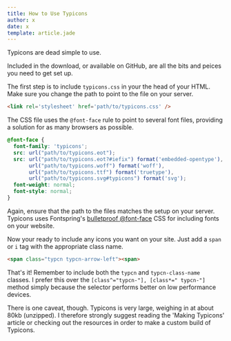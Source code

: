 ```yaml
---
title: How to Use Typicons
author: x 
date: x
template: article.jade
---
```


Typicons are dead simple to use.

Included in the download, or available on GitHub, are all the bits and peices you need to get set up.

The first step is to include `typicons.css` in your the head of your HTML. Make sure you change the path to point to the file on your server.

```html
<link rel='stylesheet' href='path/to/typicons.css' />
```

The CSS file uses the `@font-face` rule to point to several font files, providing a solution for as many browsers as possible.

```css
@font-face {
  font-family: 'typicons';
  src: url("path/to/typicons.eot");
  src: url("path/to/typicons.eot?#iefix") format('embedded-opentype'),
       url("path/to/typicons.woff") format('woff'),
       url("path/to/typicons.ttf") format('truetype'),
       url("path/to/typicons.svg#typicons") format('svg');
  font-weight: normal;
  font-style: normal;
}
```

Again, ensure that the path to the files matches the setup on your server.
Typicons uses Fontspring's [bulletproof @font-face](http://www.fontspring.com/blog/the-new-bulletproof-font-face-syntax) CSS for including fonts on your website.

Now your ready to include any icons you want on your site.
Just add a `span` or `i` tag with the appropriate class name.

```html
<span class="typcn typcn-arrow-left"><span>
```

That's it! Remember to include both the `typcn` and `typcn-class-name` classes.
I prefer this over the `[class^="typcn-"], [class*=" typcn-"]` method simply because the selector performs better on low performance devices.

There is one caveat, though. Typicons is very large, weighing in at about 80kb (unzipped). I therefore strongly suggest reading the 'Making Typicons' article or checking out the resources in order to make a custom build of Typicons.